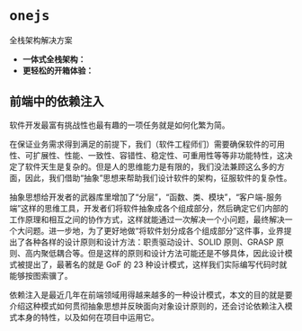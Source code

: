 # `onejs`

全栈架构解决方案

-   **一体式全栈架构：**
-   **更轻松的开箱体验：**


## 前端中的依赖注入

软件开发最富有挑战性也最有趣的一项任务就是如何化繁为简。

在保证业务需求得到满足的前提下，我们（软件工程师们）需要确保软件的可用性、可扩展性、性能、一致性、容错性、稳定性、可重用性等等非功能特性，这决定了软件天生是复杂的。但是人的思维能力是有限的，我们没法兼顾这么多的方面，因此，我们借助“抽象”思想来帮助我们设计软件的架构，征服软件的复杂性。

抽象思想给开发者的武器库里增加了“分层”，“函数、类、模块”，“客户端-服务端”这样的思维工具，开发者们将软件抽象成各个组成部分，然后确定它们内部的工作原理和相互之间的协作方式，这样就能通过一次解决一个小问题，最终解决一个大问题。进一步地，为了更好地做“将软件划分成各个组成部分”这件事，业界提出了各种各样的设计原则和设计方法：职责驱动设计、SOLID 原则、GRASP 原则、高内聚低耦合等。但是这样的原则和设计方法可能还是不够具体，因此设计模式被提出了，最著名的就是 GoF 的 23 种设计模式，这样我们实际编写代码时就能够按图索骥了。

依赖注入是最近几年在前端领域用得越来越多的一种设计模式，本文的目的就是要介绍这种模式如何贯彻抽象思想并反映面向对象设计原则的，还会讨论依赖注入模式本身的特性，以及如何在项目中运用它。
